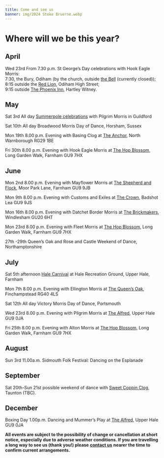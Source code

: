 ```yaml
---
title: Come and see us
banner: img/2024 Stoke Bruerne.webp
---
```

# Where will we be this year?

## April

Wed 23rd From 7.30 p.m. St George’s Day celebrations with Hook Eagle Morris:  
7:30, the Bury, Odiham (by the church, outside [the Bell](https://www.facebook.com/SavingTheBell/) (currently closed));  
8:15 outside the [Red Lion](https://camra.org.uk/pubs/red-lion-odiham-179422), Odiham High Street;  
9:15 outside [The Phoenix Inn](https://camra.org.uk/pubs/phoenix-hartley-wintney-179305), Hartley Witney.

## May

Sat 3rd All day [Summerpole celebrations](https://www.pilgrimmorris.org.uk/summerpole/) with Pilgrim Morris in Guildford

Sat 10th All day Broadwood Morris Day of Dance, Horsham, Sussex

Mon 19th 8.00 p.m. Evening with Basing Clog at [The Anchor](https://camra.org.uk/pubs/anchor-inn-north-warnborough-179278), North Warnborough RG29 1BE

Fri 30th 8.00 p.m. Evening with Hook Eagle Morris at [The Hop Blossom](https://camra.org.uk/pubs/hop-blossom-farnham-150608), Long Garden Walk, Farnham GU9 7HX

## June

Mon 2nd 8.00 p.m. Evening with Mayflower Morris at [The Shepherd and Flock](https://camra.org.uk/pubs/shepherd-flock-farnham-151198), Moor Park Lane, Farnham GU9 9JB

Mon 9th 8.00 p.m. Evening with Customs and Exiles at [The Crown](https://camra.org.uk/pubs/crown-inn-badshot-lea-150286), Badshot Lea GU9 9JS

Mon 16th 8.00 p.m. Evening with Datchet Border Morris at [The Brickmakers](https://camra.org.uk/pubs/brickmakers-windlesham-151531), Windlesham GU20 6HT

Mon 23rd 8.00 p.m. Evening with Fleet Morris at [The Hop Blossom](https://camra.org.uk/pubs/hop-blossom-farnham-150608), Long Garden Walk, Farnham GU9 7HX

27th -29th Queen’s Oak and Rose and Castle Weekend of Dance, Northamptonshire

## July

Sat 5th afternoon [Hale Carnival](https://www.halecarnival.co.uk/) at Hale Recreation Ground, Upper Hale, Farnham

Mon 7th 8.00 p.m. Evening with Ellington Morris at [The Queen’s Oak](https://camra.org.uk/pubs/queens-oak-finchampstead-152123), Finchampstead RG40 4LS

Sat 12th All day Victory Morris Day of Dance, Portsmouth

Wed 23rd 8.00 p.m. Evening with Pilgrim Morris at [The Alfred](https://camra.org.uk/pubs/alfred-free-house-upper-hale-150998), Upper Hale GU9 0JA

Fri 25th 8.00 p.m. Evening with Alton Morris at [The Hop Blossom](https://camra.org.uk/pubs/hop-blossom-farnham-150608), Long Garden Walk, Farnham GU9 7HX

## August

Sun 3rd 11.00a.m. Sidmouth Folk Festival: Dancing on the Esplanade

## September

Sat 20th-Sun 21st possible weekend of dance with [Sweet Coppin Clog](https://sweetcoppinclog.wordpress.com/), Taunton (TBC).

## December

Boxing Day 1.00p.m. Dancing and Mummer’s Play at [The Alfred](https://camra.org.uk/pubs/alfred-free-house-upper-hale-150998), Upper Hale GU9 0JA

**All events are subject to the possibility of change or cancellation at short notice, especially due to adverse weather conditions. If you are travelling a long way to see us (thank you!) please** [**contact us**](/contact/) **nearer the time to confirm current arrangements.**